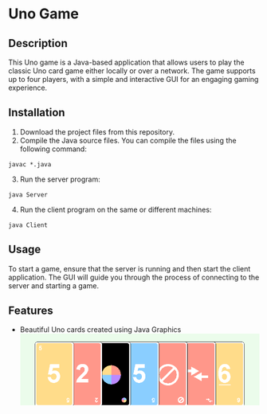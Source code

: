 # Uno Game

## Description

This Uno game is a Java-based application that allows users to play the classic Uno card game either locally or over a network. The game supports up to four players, with a simple and interactive GUI for an engaging gaming experience.

## Installation

1. Download the project files from this repository.
2. Compile the Java source files. You can compile the files using the following command:

```
javac *.java
```

3. Run the server program:

```
java Server
```
4. Run the client program on the same or different machines:

```
java Client
```

## Usage
To start a game, ensure that the server is running and then start the client application. The GUI will guide you through the process of connecting to the server and starting a game. 

## Features

* Beautiful Uno cards created using Java Graphics
![Uno Cards](images/cards.png)
